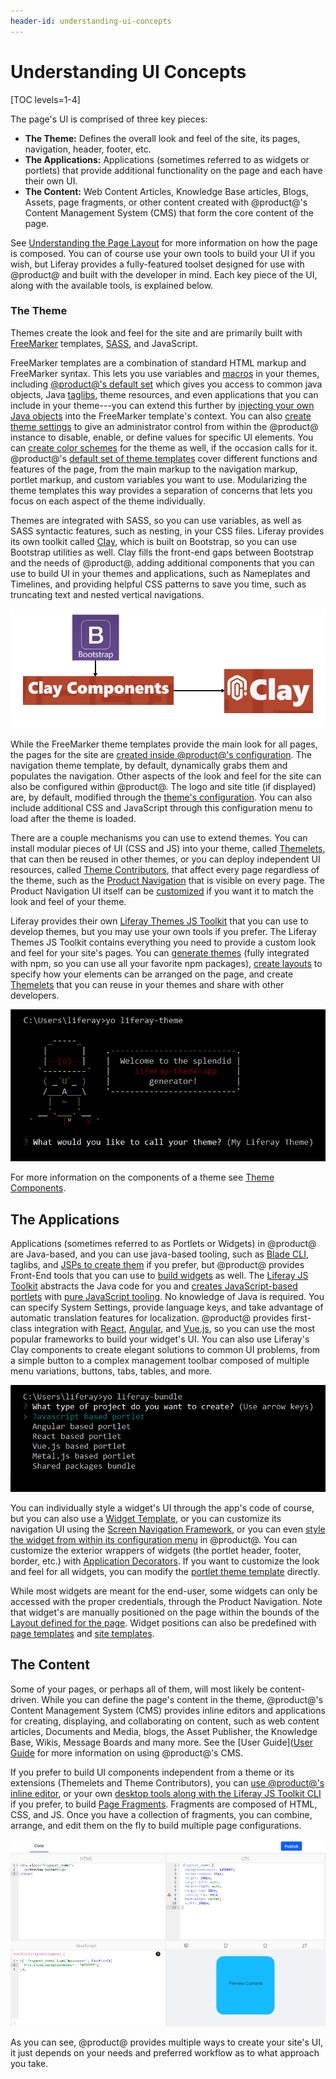 ```yaml
---
header-id: understanding-ui-concepts
---
```


# Understanding UI Concepts

[TOC levels=1-4]

The page's UI is comprised of three key pieces: 

- **The Theme:** Defines the overall look and feel of the site, its pages, 
  navigation, header, footer, etc.
- **The Applications:**  Applications (sometimes referred to as widgets or 
  portlets) that provide additional functionality on the page and each have 
  their own UI.
- **The Content:** Web Content Articles, Knowledge Base articles, Blogs, Assets, 
  page fragments, or other content created with @product@'s Content Management 
  System (CMS) that form the core content of the page.

See [Understanding the Page Layout](/docs/7-2/frameworks/-/knowledge_base/f/understanding-the-page-layout) 
for more information on how the page is composed. You can of course use your own 
tools to build your UI if you wish, but Liferay provides a fully-featured 
toolset designed for use with @product@ and built with the developer in mind. 
Each key piece of the UI, along with the available tools, is explained below. 

### The Theme

Themes create the look and feel for the site and are primarily built with 
[FreeMarker](https://freemarker.apache.org/) templates, [SASS](https://sass-lang.com/), 
and JavaScript. 

FreeMarker templates are a combination of standard HTML markup and FreeMarker 
syntax. This lets you use variables and [macros](https://freemarker.apache.org/docs/ref_directive_macro.html) 
in your themes, including [@product@'s default set](https://portal.liferay.dev/docs/7-2/reference/-/knowledge_base/r/product-freemarker-macros) 
which gives you access to common java objects, Java [taglibs](https://portal.liferay.dev/docs/7-2/reference/-/knowledge_base/r/freemarker-taglib-macros), 
theme resources, and even applications that you can include in your theme---you 
can extend this further by [injecting your own Java objects](/docs/7-2/frameworks/-/knowledge_base/f/injecting-additional-context-variables-and-functionality-into-your-theme) 
into the FreeMarker template's context. You can also [create theme settings](/docs/7-2/frameworks/-/knowledge_base/f/making-configurable-theme-settings) 
to give an administrator control from within the @product@ instance to disable, 
enable, or define values for specific UI elements. You can 
[create color schemes](/docs/7-2/frameworks/-/knowledge_base/f/making-configurable-theme-settings) 
for the theme as well, if the occasion calls for it. @product@'s 
[default set of theme templates](/docs/7-2/reference/-/knowledge_base/r/theme-reference-guide) 
cover different functions and features of the page, from the main markup to the 
navigation markup, portlet markup, and custom variables you want to use. 
Modularizing the theme templates this way provides a separation of concerns that 
lets you focus on each aspect of the theme individually. 

Themes are integrated with SASS, so you can use variables, as well as SASS 
syntactic features, such as nesting, in your CSS files. Liferay provides its own 
toolkit called [Clay](https://clayui.com/), which is built on Bootstrap, so you 
can use Bootstrap utilities as well. Clay fills the front-end gaps between 
Bootstrap and the needs of @product@, adding additional components that you can 
use to build UI in your themes and applications, such as Nameplates and 
Timelines, and providing helpful CSS patterns to save you time, such as 
truncating text and nested vertical navigations. 

![Figure 1: Clay is built on the foundation of Bootstrap.](../../images/architecture-ui-clay.png)

While the FreeMarker theme templates provide the main look for all pages, the 
pages for the site are [created inside @product@'s configuration](/docs/7-2/user/-/knowledge_base/u/creating-and-managing-pages). 
The navigation theme template, by default, dynamically grabs them and populates 
the navigation. Other aspects of the look and feel for the site can also be 
configured within @product@. The logo and site title (if displayed) are, by 
default, modified through the [theme's configuration](/docs/7-2/user/-/knowledge_base/u/page-set-look-and-feel). 
You can also include additional CSS and JavaScript through this configuration 
menu to load after the theme is loaded. 

There are a couple mechanisms you can use to extend themes. You can install 
modular pieces of UI (CSS and JS) into your theme, called [Themelets](/docs/7-2/reference/-/knowledge_base/r/creating-themelets-with-the-themes-generator), 
that can then be reused in other themes, or you can deploy independent UI 
resources, called [Theme Contributors](/docs/7-2/frameworks/-/knowledge_base/f/packaging-independent-ui-resources-for-your-site), 
that affect every page regardless of the theme, such as the [Product Navigation](/docs/7-2/frameworks/-/knowledge_base/f/understanding-the-page-layout#product-navigation-sidebars-and-panels) 
that is visible on every page. The Product Navigation UI itself can be 
[customized](/docs/7-2/customization/-/knowledge_base/c/product-navigation) if 
you want it to match the look and feel of your theme. 

Liferay provides their own [Liferay Themes JS Toolkit](https://github.com/liferay/liferay-js-themes-toolkit) 
that you can use to develop themes, but you may use your own tools if you 
prefer. The Liferay Themes JS Toolkit contains everything you need to provide a 
custom look and feel for your site's pages. You can [generate themes](/docs/7-2/reference/-/knowledge_base/r/theme-generator) 
(fully integrated with npm, so you can use all your favorite npm packages), 
[create layouts](/docs/7-2/reference/-/knowledge_base/r/creating-layout-templates-with-the-themes-generator) 
to specify how your elements can be arranged on the page, and create [Themelets](/docs/7-2/reference/-/knowledge_base/r/creating-themelets-with-the-themes-generator) 
that you can reuse in your themes and share with other developers. 

![Figure 2: The Liferay Themes JS Toolkit creates themes that are integrated with npm and gulp.](../../images/architecture-ui-theme-gen.png)

For more information on the components of a theme see [Theme Components](/docs/7-2/frameworks/-/knowledge_base/f/theme-components).

## The Applications

Applications (sometimes referred to as Portlets or Widgets) in @product@ are 
Java-based, and you can use java-based tooling, such as [Blade CLI](/docs/7-2/reference/-/knowledge_base/r/blade-cli), 
taglibs, and [JSPs to create them](/docs/7-2/appdev/-/knowledge_base/a/configuring-the-view-layer) 
if you prefer, but @product@ provides Front-End tools that you can use to 
[build widgets](/docs/7-2/appdev/-/knowledge_base/a/web-front-ends) as well. The 
[Liferay JS Toolkit](/docs/7-2/reference/-/knowledge_base/r/js-generator) 
abstracts the Java code for you and [creates JavaScript-based portlets](/docs/7-2/frameworks/-/knowledge_base/f/creating-and-bundling-javascript-widgets-with-javascript-tooling) 
with [pure JavaScript tooling](/docs/7-2/reference/-/knowledge_base/r/js-generator). 
No knowledge of Java is required. You can specify System Settings, provide 
language keys, and take advantage of automatic translation features for 
localization. @product@ provides first-class integration with [React](/docs/7-2/appdev/-/knowledge_base/a/developing-a-react-application), 
[Angular](/docs/7-2/appdev/-/knowledge_base/a/developing-an-angular-application), 
and [Vue.js](/docs/7-2/appdev/-/knowledge_base/a/developing-a-vue-application), 
so you can use the most popular frameworks to build your widget's UI. You can 
also use Liferay's Clay components to create elegant solutions to common UI 
problems, from a simple button to a complex management toolbar composed of 
multiple menu variations, buttons, tabs, tables, and more. 

![Figure 3: The Liferay JS Toolkit creates portlets with pure JS tooling.](../../images/architecture-ui-liferay-js.png)

You can individually style a widget's UI through the app's code of course, but 
you can also use a [Widget Template](/docs/7-2/user/-/knowledge_base/u/styling-widgets-with-widget-templates), 
or you can customize its navigation UI using the [Screen Navigation Framework](/docs/7-2/frameworks/-/knowledge_base/f/screen-navigation-framework), 
or you can even [style the widget from within its configuration menu](/docs/7-2/user/-/knowledge_base/u/look-and-feel-configuration) 
in @product@. You can customize the exterior wrappers of widgets (the portlet 
header, footer, border, etc.) with [Application Decorators](/docs/7-2/frameworks/-/knowledge_base/f/theming-portlets#portlet-decorators). 
If you want to customize the look and feel for all widgets, you can modify the 
[portlet theme template](/docs/7-2/frameworks/-/knowledge_base/f/theming-portlets) 
directly. 

While most widgets are meant for the end-user, some widgets can only be 
accessed with the proper credentials, through the Product Navigation. Note that 
widget's are manually positioned on the page within the bounds of the 
[Layout defined for the page](/docs/7-2/frameworks/-/knowledge_base/f/layout-templates-intro). 
Widget positions can also be predefined with [page templates](/docs/7-2/user/-/knowledge_base/u/creating-widget-pages-from-templates) 
and [site templates](/docs/7-2/user/-/knowledge_base/u/creating-a-site-template). 

## The Content

Some of your pages, or perhaps all of them, will most likely be content-driven. 
While you can define the page's content in the theme, @product@'s Content 
Management System (CMS) provides inline editors and applications for creating, 
displaying, and collaborating on content, such as web content articles, 
Documents and Media, blogs, the Asset Publisher, the Knowledge Base, Wikis, 
Message Boards and many more. See the [User Guide]([User Guide](/docs/7-2/user) 
for more information on using @product@'s CMS. 

If you prefer to build UI components independent from a theme or its extensions 
(Themelets and Theme Contributors), you can [use @product@'s inline editor](/docs/7-2/frameworks/-/knowledge_base/f/creating-fragments), 
or your own [desktop tools along with the Liferay JS Toolkit CLI](/docs/7-2/frameworks/-/knowledge_base/f/page-fragments-desktop-tools) 
if you prefer, to build [Page Fragments](https://portal.liferay.dev/docs/7-2/frameworks/-/knowledge_base/f/page-fragments). 
Fragments are composed of HTML, CSS, and JS. Once you have a collection of 
fragments, you can combine, arrange, and edit them on the fly to build multiple 
page configurations. 

![Figure 4: The Fragments editor lets you create independent pieces of code made of CSS, HTML, and JS that you can combine to build a page.](../../images/architecture-ui-fragments.png)

As you can see, @product@ provides multiple ways to create your site's UI, it 
just depends on your needs and preferred workflow as to what approach you take. 
